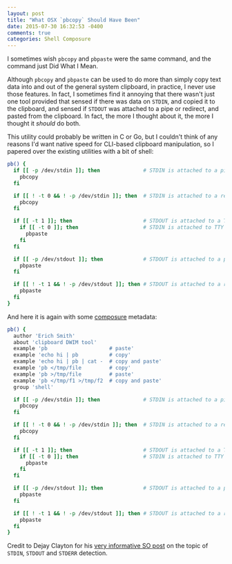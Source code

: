 ```yaml
---
layout: post
title: "What OSX `pbcopy` Should Have Been"
date: 2015-07-30 16:32:53 -0400
comments: true
categories: Shell Composure
---
```

I sometimes wish `pbcopy` and `pbpaste` were the same command, and the command
just Did What I Mean.

Although `pbcopy` and `pbpaste` can be used to do more than simply copy text
data into and out of the general system clipboard, in practice, I never use
those features. In fact, I sometimes find it annoying that there wasn't just
one tool provided that sensed if there was data on `STDIN`, and copied it to
the clipboard, and sensed if `STDOUT` was attached to a pipe or redirect, and
pasted from the clipboard. In fact, the more I thought about it, the more I
thought it *should* do both.

<!-- more -->

This utility could probably be written in C or Go, but I couldn't think of any
reasons I'd want native speed for CLI-based clipboard manipulation, so I
papered over the existing utilities with a bit of shell:

```bash
pb() {
  if [[ -p /dev/stdin ]]; then              # STDIN is attached to a pipe
    pbcopy
  fi

  if [[ ! -t 0 && ! -p /dev/stdin ]]; then  # STDIN is attached to a redirect
    pbcopy
  fi

  if [[ -t 1 ]]; then                       # STDOUT is attached to a TTY
    if [[ -t 0 ]]; then                     # STDIN is attached to TTY
      pbpaste
    fi
  fi

  if [[ -p /dev/stdout ]]; then             # STDOUT is attached to a pipe
    pbpaste
  fi

  if [[ ! -t 1 && ! -p /dev/stdout ]]; then # STDOUT is attached to a redirection
    pbpaste
  fi
}
```

And here it is again with some [composure](https://github.com/erichs/composure) metadata:
```bash
pb() {
  author 'Erich Smith'
  about 'clipboard DWIM tool'
  example 'pb                    # paste'
  example 'echo hi | pb          # copy'
  example 'echo hi | pb | cat -  # copy and paste'
  example 'pb </tmp/file         # copy'
  example 'pb >/tmp/file         # paste'
  example 'pb </tmp/f1 >/tmp/f2  # copy and paste'
  group 'shell'

  if [[ -p /dev/stdin ]]; then              # STDIN is attached to a pipe
    pbcopy
  fi

  if [[ ! -t 0 && ! -p /dev/stdin ]]; then  # STDIN is attached to a redirect
    pbcopy
  fi

  if [[ -t 1 ]]; then                       # STDOUT is attached to a TTY
    if [[ -t 0 ]]; then                     # STDIN is attached to TTY
      pbpaste
    fi
  fi

  if [[ -p /dev/stdout ]]; then             # STDOUT is attached to a pipe
    pbpaste
  fi

  if [[ ! -t 1 && ! -p /dev/stdout ]]; then # STDOUT is attached to a redirection
    pbpaste
  fi
}
```

Credit to Dejay Clayton for his [very informative SO post](http://stackoverflow.com/a/30520299) on the topic of `STDIN`, `STDOUT` and `STDERR` detection.


